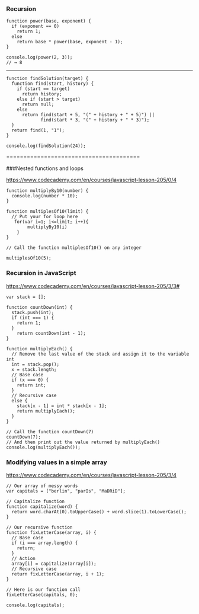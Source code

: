 ### Recursion

    function power(base, exponent) {
      if (exponent == 0)
        return 1;
      else
        return base * power(base, exponent - 1);
    }

    console.log(power(2, 3));
    // → 8

---------------------------------------

    function findSolution(target) {
      function find(start, history) {
        if (start == target)
          return history;
        else if (start > target)
          return null;
        else
          return find(start + 5, "(" + history + " + 5)") ||
                 find(start * 3, "(" + history + " * 3)");
      }
      return find(1, "1");
    }

    console.log(findSolution(24));

=======================================


###Nested functions and loops

https://www.codecademy.com/en/courses/javascript-lesson-205/0/4

    function multiplyBy10(number) {
      console.log(number * 10);
    }

    function multiplesOf10(limit) {
      // Put your for loop here
       for(var i=1; i<=limit; i++){
            multiplyBy10(i)
        }
    }

    // Call the function multiplesOf10() on any integer

    multiplesOf10(5);



### Recursion in JavaScript

https://www.codecademy.com/en/courses/javascript-lesson-205/3/3#


    var stack = [];

    function countDown(int) {
      stack.push(int);
      if (int === 1) {  
        return 1;
      }
        return countDown(int - 1);
    }

    function multiplyEach() {
      // Remove the last value of the stack and assign it to the variable int
      int = stack.pop();
      x = stack.length;
      // Base case
      if (x === 0) {
        return int;
      }
      // Recursive case
      else {
        stack[x - 1] = int * stack[x - 1];
        return multiplyEach();
      }
    }

    // Call the function countDown(7)
    countDown(7);
    // And then print out the value returned by multiplyEach()
    console.log(multiplyEach());



### Modifying values in a simple array
https://www.codecademy.com/en/courses/javascript-lesson-205/3/4

    // Our array of messy words
    var capitals = ["berlin", "parIs", "MaDRiD"];

    // Capitalize function
    function capitalize(word) {
      return word.charAt(0).toUpperCase() + word.slice(1).toLowerCase();
    }

    // Our recursive function
    function fixLetterCase(array, i) {    
      // Base case
      if (i === array.length) {
        return;
      } 
      // Action
      array[i] = capitalize(array[i]);
      // Recursive case
      return fixLetterCase(array, i + 1);
    }

    // Here is our function call
    fixLetterCase(capitals, 0);

    console.log(capitals);